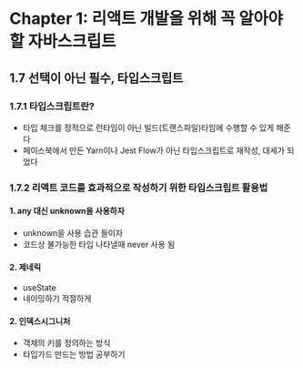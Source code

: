 # Chapter 1: 리액트 개발을 위해 꼭 알아야 할 자바스크립트

## 1.7 선택이 아닌 필수, 타입스크립트
### 1.7.1 타입스크립트란?
- 타입 체크를 정적으로 런타임이 아닌 빌드(트랜스파일)타임에 수행할 수 있게 해준다
- 페이스북에서 만든 Yarn이나 Jest Flow가 아닌 타입스크립트로 재작성, 대세가 되었다

### 1.7.2 리액트 코드를 효과적으로 작성하기 위한 타입스크립트 활용법
#### 1. any 대신 unknown을 사용하자
- unknown을 사용 습관 들이자
- 코드상 불가능한 타입 나타낼때 never 사용 됨 
#### 2. 제네릭
- useState
- 네이밍하기 적절하게
#### 2. 인덱스시그니처
- 객체의 키를 정의하는 방식
- 타입가드 만드는 방법 공부하기